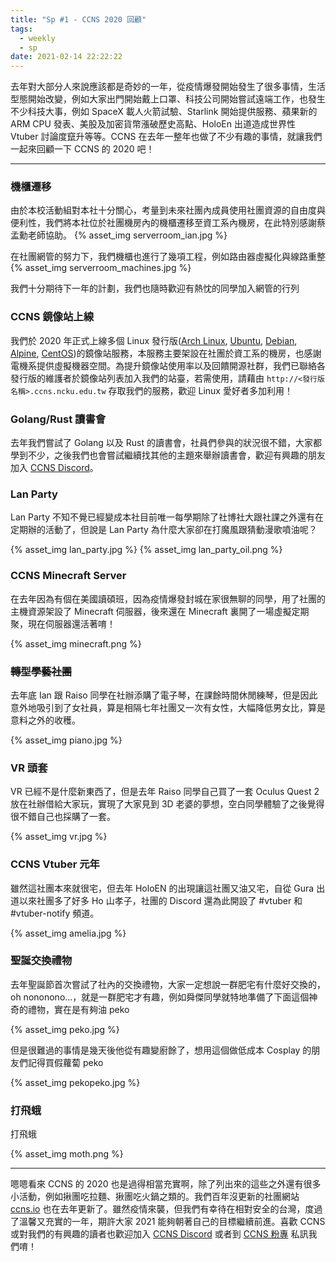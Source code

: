 ```yaml
---
title: "Sp #1 - CCNS 2020 回顧"
tags:
  - weekly
  - sp
date: 2021-02-14 22:22:22
---
```


去年對大部分人來說應該都是奇妙的一年，從疫情爆發開始發生了很多事情，生活型態開始改變，例如大家出門開始戴上口罩、科技公司開始嘗試遠端工作，也發生不少科技大事，例如 SpaceX 載人火箭試驗、Starlink 開始提供服務、蘋果新的 ARM CPU 發表、美股及加密貨幣漲破歷史高點、HoloEn 出道造成世界性 Vtuber 討論度竄升等等。CCNS 在去年一整年也做了不少有趣的事情，就讓我們一起來回顧一下 CCNS 的 2020 吧！

---

### 機櫃遷移

由於本校活動組對本社十分關心，考量到未來社團內成員使用社團資源的自由度與便利性，我們將本社位於社團機房內的機櫃遷移至資工系內機房，在此特別感謝蔡孟勳老師協助。
{% asset_img serverroom_ian.jpg %}

在社團網管的努力下，我們機櫃也進行了幾項工程，例如路由器虛擬化與線路重整
{% asset_img serverroom_machines.jpg %}

我們十分期待下一年的計劃，我們也隨時歡迎有熱忱的同學加入網管的行列

### CCNS 鏡像站上線

我們於 2020 年正式上線多個 Linux 發行版([Arch Linux](https://archlinux.ccns.ncku.edu.tw), [Ubuntu](https://ubuntu.ccns.ncku.edu.tw), [Debian](https://debian.ccns.ncku.edu.tw), [Alpine](https://alpine.ccns.ncku.edu.tw), [CentOS](https://centos.ccns.ncku.edu.tw))的鏡像站服務，本服務主要架設在社團於資工系的機房，也感謝電機系提供虛擬機器空間。為提升鏡像站使用率以及回饋開源社群，我們已聯絡各發行版的維護者於鏡像站列表加入我們的站臺，若需使用，請藉由 `http://<發行版名稱>.ccns.ncku.edu.tw` 存取我們的服務，歡迎 Linux 愛好者多加利用！

### Golang/Rust 讀書會

去年我們嘗試了 Golang 以及 Rust 的讀書會，社員們參與的狀況很不錯，大家都學到不少，之後我們也會嘗試繼續找其他的主題來舉辦讀書會，歡迎有興趣的朋友加入 [CCNS Discord](https://discord.ccns.io/)。

### Lan Party

Lan Party 不知不覺已經變成本社目前唯一每學期除了社博社大跟社課之外還有在定期辦的活動了，但說是 Lan Party 為什麼大家卻在打魔風跟猜動漫歌噴油呢？

{% asset_img lan_party.jpg %}
{% asset_img lan_party_oil.png %}

### CCNS Minecraft Server

在去年因為有個在美國讀碩班，因為疫情爆發封城在家很無聊的同學，用了社團的主機資源架設了 Minecraft 伺服器，後來還在 Minecraft 裏開了一場虛擬定期聚，現在伺服器還活著唷！

{% asset_img minecraft.png %}

### ~~轉型學藝社團~~

去年底 Ian 跟 Raiso 同學在社辦添購了電子琴，在課餘時間休閒練琴，但是因此意外地吸引到了女社員，算是相隔七年社團又一次有女性，大幅降低男女比，算是意料之外的收穫。

{% asset_img piano.jpg %}

### VR 頭套

VR 已經不是什麼新東西了，但是去年 Raiso 同學自己買了一套 Oculus Quest 2 放在社辦借給大家玩，實現了大家見到 3D 老婆的夢想，空白同學體驗了之後覺得很不錯自己也採購了一套。

{% asset_img vr.jpg %}

### CCNS Vtuber 元年

雖然這社團本來就很宅，但去年 HoloEN 的出現讓這社團又油又宅，自從 Gura 出道以來社團多了好多 Ho 山孝子，社團的 Discord 還為此開設了 #vtuber 和 #vtuber-notify 頻道。

{% asset_img amelia.jpg %}

### 聖誕交換禮物

去年聖誕節首次嘗試了社內的交換禮物，大家一定想說一群肥宅有什麼好交換的，oh nononono...，就是一群肥宅才有趣，例如舜傑同學就特地準備了下面這個神奇的禮物，實在是有夠油 peko

{% asset_img peko.jpg %}

但是很難過的事情是幾天後他從有趣變廚餘了，想用這個做低成本 Cosplay 的朋友們記得買假蘿蔔 peko

{% asset_img pekopeko.jpg %}

### 打飛蛾

打飛蛾

{% asset_img moth.png %}

---

嗯嗯看來 CCNS 的 2020 也是過得相當充實啊，除了列出來的這些之外還有很多小活動，例如揪團吃拉麵、揪團吃火鍋之類的。我們百年沒更新的社團網站 [ccns.io](https://ccns.io/) 也在去年更新了。雖然疫情來襲，但我們有幸待在相對安全的台灣，度過了溫馨又充實的一年，期許大家 2021 能夠朝著自己的目標繼續前進。喜歡 CCNS 或對我們的有興趣的讀者也歡迎加入 [CCNS Discord](https://discord.ccns.io/) 或者到 [CCNS 粉專](https://fb.me/ncku.ccns/) 私訊我們唷！
